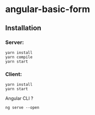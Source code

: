 # angular-basic-form

## Installation 

### Server:

```
yarn install
yarn compile 
yarn start

```

### Client:

```
yarn install 
yarn start

```
Angular CLI ? 

`ng serve --open`


